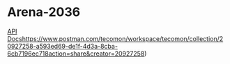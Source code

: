 # Arena-2036
[API Docs](https://www.postman.com/tecomon/workspace/tecomon/collection/20927258-a593ed69-de1f-4d3a-8cba-6cb7196ec718?action=share&creator=20927258)https://www.postman.com/tecomon/workspace/tecomon/collection/20927258-a593ed69-de1f-4d3a-8cba-6cb7196ec718action=share&creator=20927258)
